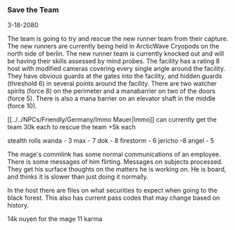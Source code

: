 ### Save the Team
3-18-2080

The team is going to try and rescue the new runner team from their capture. The new runners are currently being held in ArcticWave Cryopods on the north side of berlin. The new runner team is currently knocked out and will be having their skills assessed by mind probes. The facility has a rating 8 host with modified cameras covering every single angle around the facility. They have obvious guards at the gates into the facility, and hidden guards (threshold 6) in several points around the facility. There are two watcher spirits (force 8) on the perimeter and a manabarrier on two of the doors (force 5). There is also a mana barrier on an elevator shaft in the middle (force 10).

[[../../NPCs/Friendly/Germany/Immo Mauer|Immo]] can currently get the team 30k each to rescue the team
+5k each

stealth rolls
wanda - 3
max - 7
dok - 8
firestorm - 6
jericho -8
angel - 5

The mage's commlink has some normal communications of an employee. There is some messages of him flirting. Messages on subjects processed. They get his surface thoughts on the matters he is working on. He is board, and thinks it is slower than just doing it normally. 

In the host there are files on what securities to expect when going to the black forest. This also has current pass codes that may change based on history.

14k nuyen for the mage
11 karma